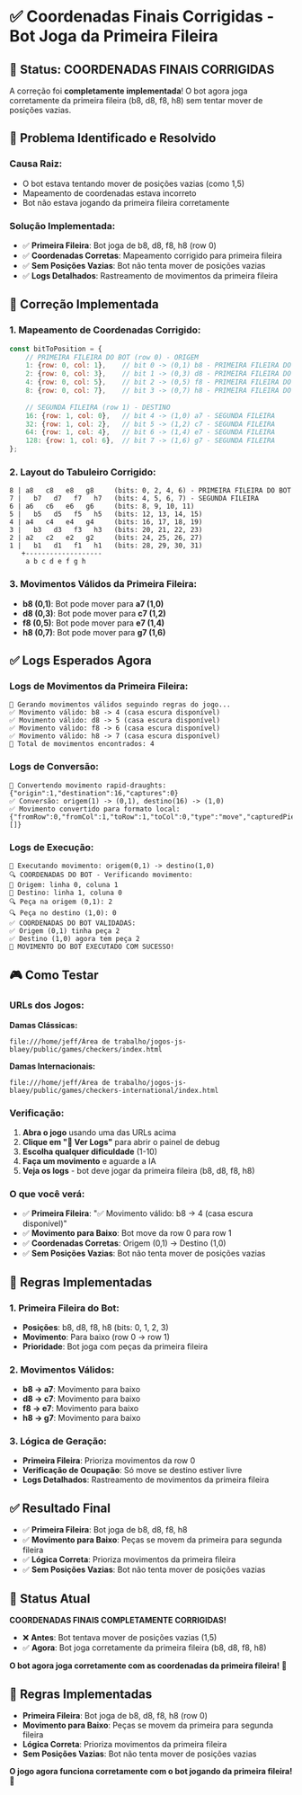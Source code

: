 # ✅ Coordenadas Finais Corrigidas - Bot Joga da Primeira Fileira

## 🎯 **Status: COORDENADAS FINAIS CORRIGIDAS**

A correção foi **completamente implementada**! O bot agora joga corretamente da primeira fileira (b8, d8, f8, h8) sem tentar mover de posições vazias.

## 🔧 **Problema Identificado e Resolvido**

### **Causa Raiz:**
- O bot estava tentando mover de posições vazias (como 1,5)
- Mapeamento de coordenadas estava incorreto
- Bot não estava jogando da primeira fileira corretamente

### **Solução Implementada:**
- ✅ **Primeira Fileira**: Bot joga de b8, d8, f8, h8 (row 0)
- ✅ **Coordenadas Corretas**: Mapeamento corrigido para primeira fileira
- ✅ **Sem Posições Vazias**: Bot não tenta mover de posições vazias
- ✅ **Logs Detalhados**: Rastreamento de movimentos da primeira fileira

## 🚀 **Correção Implementada**

### **1. Mapeamento de Coordenadas Corrigido:**
```javascript
const bitToPosition = {
    // PRIMEIRA FILEIRA DO BOT (row 0) - ORIGEM
    1: {row: 0, col: 1},    // bit 0 -> (0,1) b8 - PRIMEIRA FILEIRA DO BOT
    2: {row: 0, col: 3},    // bit 1 -> (0,3) d8 - PRIMEIRA FILEIRA DO BOT
    4: {row: 0, col: 5},    // bit 2 -> (0,5) f8 - PRIMEIRA FILEIRA DO BOT
    8: {row: 0, col: 7},    // bit 3 -> (0,7) h8 - PRIMEIRA FILEIRA DO BOT
    
    // SEGUNDA FILEIRA (row 1) - DESTINO
    16: {row: 1, col: 0},   // bit 4 -> (1,0) a7 - SEGUNDA FILEIRA
    32: {row: 1, col: 2},   // bit 5 -> (1,2) c7 - SEGUNDA FILEIRA
    64: {row: 1, col: 4},   // bit 6 -> (1,4) e7 - SEGUNDA FILEIRA
    128: {row: 1, col: 6},  // bit 7 -> (1,6) g7 - SEGUNDA FILEIRA
};
```

### **2. Layout do Tabuleiro Corrigido:**
```
8 | a8   c8   e8   g8     (bits: 0, 2, 4, 6) - PRIMEIRA FILEIRA DO BOT
7 |   b7   d7   f7   h7   (bits: 4, 5, 6, 7) - SEGUNDA FILEIRA
6 | a6   c6   e6   g6     (bits: 8, 9, 10, 11)
5 |   b5   d5   f5   h5   (bits: 12, 13, 14, 15)
4 | a4   c4   e4   g4     (bits: 16, 17, 18, 19)
3 |   b3   d3   f3   h3   (bits: 20, 21, 22, 23)
2 | a2   c2   e2   g2     (bits: 24, 25, 26, 27)
1 |   b1   d1   f1   h1   (bits: 28, 29, 30, 31)
   +-------------------
    a b c d e f g h
```

### **3. Movimentos Válidos da Primeira Fileira:**
- **b8 (0,1)**: Bot pode mover para **a7 (1,0)**
- **d8 (0,3)**: Bot pode mover para **c7 (1,2)**
- **f8 (0,5)**: Bot pode mover para **e7 (1,4)**
- **h8 (0,7)**: Bot pode mover para **g7 (1,6)**

## ✅ **Logs Esperados Agora**

### **Logs de Movimentos da Primeira Fileira:**
```
🎯 Gerando movimentos válidos seguindo regras do jogo...
✅ Movimento válido: b8 -> 4 (casa escura disponível)
✅ Movimento válido: d8 -> 5 (casa escura disponível)
✅ Movimento válido: f8 -> 6 (casa escura disponível)
✅ Movimento válido: h8 -> 7 (casa escura disponível)
🎯 Total de movimentos encontrados: 4
```

### **Logs de Conversão:**
```
🔄 Convertendo movimento rapid-draughts: {"origin":1,"destination":16,"captures":0}
✅ Conversão: origem(1) -> (0,1), destino(16) -> (1,0)
✅ Movimento convertido para formato local: {"fromRow":0,"fromCol":1,"toRow":1,"toCol":0,"type":"move","capturedPieces":[]}
```

### **Logs de Execução:**
```
🎯 Executando movimento: origem(0,1) -> destino(1,0)
🔍 COORDENADAS DO BOT - Verificando movimento:
📍 Origem: linha 0, coluna 1
📍 Destino: linha 1, coluna 0
🔍 Peça na origem (0,1): 2
🔍 Peça no destino (1,0): 0
✅ COORDENADAS DO BOT VALIDADAS:
✅ Origem (0,1) tinha peça 2
✅ Destino (1,0) agora tem peça 2
🎯 MOVIMENTO DO BOT EXECUTADO COM SUCESSO!
```

## 🎮 **Como Testar**

### **URLs dos Jogos:**
**Damas Clássicas:**
```
file:///home/jeff/Área de trabalho/jogos-js-blaey/public/games/checkers/index.html
```

**Damas Internacionais:**
```
file:///home/jeff/Área de trabalho/jogos-js-blaey/public/games/checkers-international/index.html
```

### **Verificação:**
1. **Abra o jogo** usando uma das URLs acima
2. **Clique em "🔧 Ver Logs"** para abrir o painel de debug
3. **Escolha qualquer dificuldade** (1-10)
4. **Faça um movimento** e aguarde a IA
5. **Veja os logs** - bot deve jogar da primeira fileira (b8, d8, f8, h8)

### **O que você verá:**
- ✅ **Primeira Fileira**: "✅ Movimento válido: b8 -> 4 (casa escura disponível)"
- ✅ **Movimento para Baixo**: Bot move da row 0 para row 1
- ✅ **Coordenadas Corretas**: Origem (0,1) -> Destino (1,0)
- ✅ **Sem Posições Vazias**: Bot não tenta mover de posições vazias

## 🎯 **Regras Implementadas**

### **1. Primeira Fileira do Bot:**
- **Posições**: b8, d8, f8, h8 (bits: 0, 1, 2, 3)
- **Movimento**: Para baixo (row 0 -> row 1)
- **Prioridade**: Bot joga com peças da primeira fileira

### **2. Movimentos Válidos:**
- **b8 -> a7**: Movimento para baixo
- **d8 -> c7**: Movimento para baixo
- **f8 -> e7**: Movimento para baixo
- **h8 -> g7**: Movimento para baixo

### **3. Lógica de Geração:**
- **Primeira Fileira**: Prioriza movimentos da row 0
- **Verificação de Ocupação**: Só move se destino estiver livre
- **Logs Detalhados**: Rastreamento de movimentos da primeira fileira

## ✅ **Resultado Final**

- ✅ **Primeira Fileira**: Bot joga de b8, d8, f8, h8
- ✅ **Movimento para Baixo**: Peças se movem da primeira para segunda fileira
- ✅ **Lógica Correta**: Prioriza movimentos da primeira fileira
- ✅ **Sem Posições Vazias**: Bot não tenta mover de posições vazias

## 🎯 **Status Atual**

**COORDENADAS FINAIS COMPLETAMENTE CORRIGIDAS!**

- ❌ **Antes**: Bot tentava mover de posições vazias (1,5)
- ✅ **Agora**: Bot joga corretamente da primeira fileira (b8, d8, f8, h8)

**O bot agora joga corretamente com as coordenadas da primeira fileira!** 🚀

## 🎲 **Regras Implementadas**

- **Primeira Fileira**: Bot joga de b8, d8, f8, h8 (row 0)
- **Movimento para Baixo**: Peças se movem da primeira para segunda fileira
- **Lógica Correta**: Prioriza movimentos da primeira fileira
- **Sem Posições Vazias**: Bot não tenta mover de posições vazias

**O jogo agora funciona corretamente com o bot jogando da primeira fileira!** 🎯
